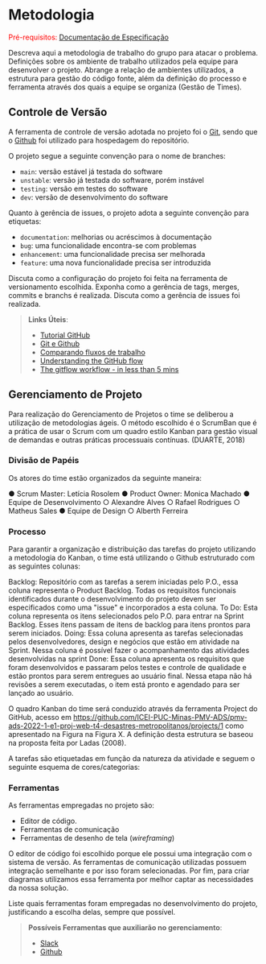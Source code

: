 
# Metodologia

<span style="color:red">Pré-requisitos: <a href="2-Especificação do Projeto.md"> Documentação de Especificação</a></span>

Descreva aqui a metodologia de trabalho do grupo para atacar o problema. Definições sobre os ambiente de trabalho utilizados pela  equipe para desenvolver o projeto. Abrange a relação de ambientes utilizados, a estrutura para gestão do código fonte, além da definição do processo e ferramenta através dos quais a equipe se organiza (Gestão de Times).

## Controle de Versão

A ferramenta de controle de versão adotada no projeto foi o
[Git](https://git-scm.com/), sendo que o [Github](https://github.com)
foi utilizado para hospedagem do repositório.

O projeto segue a seguinte convenção para o nome de branches:

- `main`: versão estável já testada do software
- `unstable`: versão já testada do software, porém instável
- `testing`: versão em testes do software
- `dev`: versão de desenvolvimento do software

Quanto à gerência de issues, o projeto adota a seguinte convenção para
etiquetas:

- `documentation`: melhorias ou acréscimos à documentação
- `bug`: uma funcionalidade encontra-se com problemas
- `enhancement`: uma funcionalidade precisa ser melhorada
- `feature`: uma nova funcionalidade precisa ser introduzida

Discuta como a configuração do projeto foi feita na ferramenta de versionamento escolhida. Exponha como a gerência de tags, merges, commits e branchs é realizada. Discuta como a gerência de issues foi realizada.

> **Links Úteis**:
> - [Tutorial GitHub](https://guides.github.com/activities/hello-world/)
> - [Git e Github](https://www.youtube.com/playlist?list=PLHz_AreHm4dm7ZULPAmadvNhH6vk9oNZA)
>  - [Comparando fluxos de trabalho](https://www.atlassian.com/br/git/tutorials/comparing-workflows)
> - [Understanding the GitHub flow](https://guides.github.com/introduction/flow/)
> - [The gitflow workflow - in less than 5 mins](https://www.youtube.com/watch?v=1SXpE08hvGs)

## Gerenciamento de Projeto

Para realização do Gerenciamento de Projetos o time se deliberou a utilização de metodologias ágeis. O método escolhido é o ScrumBan que é a prática de usar o Scrum com um quadro estilo Kanban para gestão visual de demandas e outras práticas processuais contínuas. (DUARTE, 2018)

### Divisão de Papéis

Os atores do time estão organizados da seguinte maneira:

 ●      Scrum Master: Letícia Rosolem
 ●      Product Owner: Monica Machado
 ●      Equipe de Desenvolvimento
  ○      Alexandre Alves
  ○      Rafael Rodrigues
  ○      Matheus Sales
 ●      Equipe de Design
  ○      Alberth Ferreira


### Processo

Para garantir a organização e distribuição das tarefas do projeto utilizando a metodologia do Kanban, o time está utilizando o Github estruturado com as seguintes colunas: 
 
Backlog: Repositório com as tarefas a serem iniciadas pelo P.O., essa coluna  representa o Product Backlog. Todas os requisitos funcionais identificados durante o desenvolvimento do projeto devem ser especificados como uma "issue" e incorporados a esta coluna.
To Do: Esta coluna representa os itens selecionados pelo P.O. para entrar na Sprint Backlog. Esses itens passam de itens de backlog para itens prontos para serem iniciados.
Doing: Essa coluna apresenta as tarefas selecionadas pelos desenvolvedores, design e negócios que estão em atividade na Sprint. Nessa coluna é possível fazer o acompanhamento das atividades desenvolvidas na sprint
Done: Essa coluna apresenta os requisitos que foram desenvolvidos e passaram pelos testes e controle de qualidade e estão prontos para serem entregues ao usuário final. Nessa etapa não há revisões a serem executadas, o item está pronto e agendado para ser lançado ao usuário.
 
O quadro Kanban do time será conduzido através da ferramenta Project do GitHub, acesso em https://github.com/ICEI-PUC-Minas-PMV-ADS/pmv-ads-2022-1-e1-proj-web-t4-desastres-metropolitanos/projects/1  como apresentado na Figura na Figura X. A definição desta estrutura se baseou na proposta feita por Ladas (2008).
 

A tarefas são etiquetadas em função da natureza da atividade e seguem o seguinte esquema de cores/categorias:

 

### Ferramentas

As ferramentas empregadas no projeto são:

- Editor de código.
- Ferramentas de comunicação
- Ferramentas de desenho de tela (_wireframing_)

O editor de código foi escolhido porque ele possui uma integração com o
sistema de versão. As ferramentas de comunicação utilizadas possuem
integração semelhante e por isso foram selecionadas. Por fim, para criar
diagramas utilizamos essa ferramenta por melhor captar as
necessidades da nossa solução.

Liste quais ferramentas foram empregadas no desenvolvimento do projeto, justificando a escolha delas, sempre que possível.
 
> **Possíveis Ferramentas que auxiliarão no gerenciamento**: 
> - [Slack](https://slack.com/)
> - [Github](https://github.com/)
